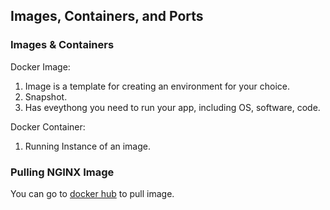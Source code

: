 ## Images, Containers, and Ports
### Images & Containers
Docker Image:  
1. Image is a template for creating an environment for your choice.
2. Snapshot.
3. Has eveythong you need to run your app, including OS, software, code.

Docker Container:
1. Running Instance of an image.

### Pulling NGINX Image
You can go to [docker hub](https://hub.docker.com/) to pull image. 
